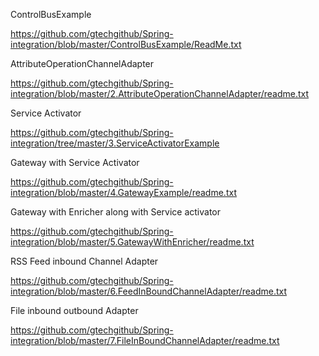 ControlBusExample

https://github.com/gtechgithub/Spring-integration/blob/master/ControlBusExample/ReadMe.txt

AttributeOperationChannelAdapter

https://github.com/gtechgithub/Spring-integration/blob/master/2.AttributeOperationChannelAdapter/readme.txt

Service Activator

https://github.com/gtechgithub/Spring-integration/tree/master/3.ServiceActivatorExample

Gateway with Service Activator

https://github.com/gtechgithub/Spring-integration/blob/master/4.GatewayExample/readme.txt


Gateway with Enricher along with Service activator 

https://github.com/gtechgithub/Spring-integration/blob/master/5.GatewayWithEnricher/readme.txt

RSS Feed inbound Channel Adapter

https://github.com/gtechgithub/Spring-integration/blob/master/6.FeedInBoundChannelAdapter/readme.txt

File inbound outbound Adapter

https://github.com/gtechgithub/Spring-integration/blob/master/7.FileInBoundChannelAdapter/readme.txt
